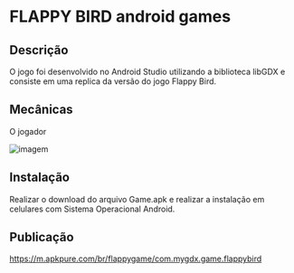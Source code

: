 # FLAPPY BIRD android games 
## Descrição
O jogo foi desenvolvido no Android Studio utilizando a biblioteca libGDX e consiste em uma replica da versão do jogo Flappy Bird.

## Mecânicas
O jogador 

![imagem](https://github.com/msc-ohata/android_games_flappybird/blob/main/mecanicas.jpg)


## Instalação
Realizar o download do arquivo Game.apk e realizar a instalação em celulares com Sistema Operacional Android.

## Publicação
https://m.apkpure.com/br/flappygame/com.mygdx.game.flappybird


